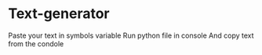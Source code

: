 # Text-generator
Paste your text in symbols variable
Run python file in console
And copy text from the condole
